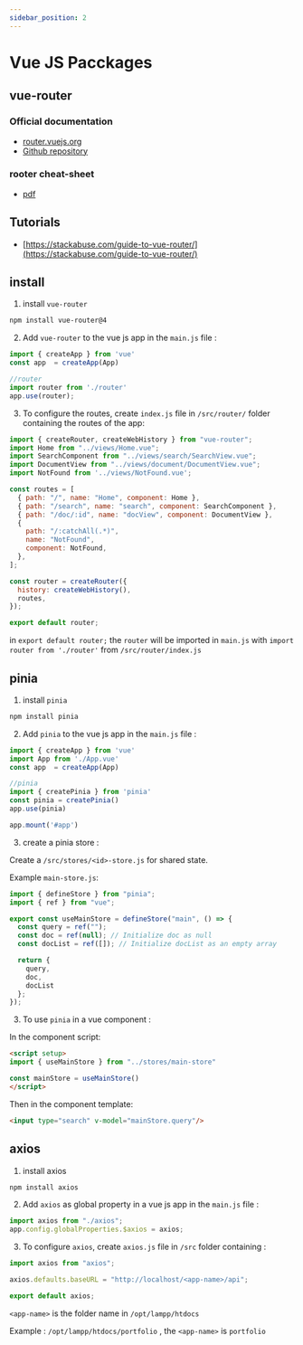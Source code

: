 ```yaml
---
sidebar_position: 2
---
```


# Vue JS Pacckages

## vue-router


### Official documentation

- [router.vuejs.org](https://router.vuejs.org/installation.html)
- [Github repository](https://github.com/vuejs/router)

### rooter cheat-sheet

- [pdf](Vue-Router-Cheat-Sheet.pdf)


## Tutorials

- [https://stackabuse.com/guide-to-vue-router/](https://stackabuse.com/guide-to-vue-router/)


## install
1. install `vue-router`
```bash
npm install vue-router@4
```

2. Add `vue-router` to the vue js app in the `main.js` file :

```js
import { createApp } from 'vue'
const app  = createApp(App)

//router
import router from './router'
app.use(router);
```

3. To configure the routes, create `index.js` file in `/src/router/` folder containing 
the routes of the app:

```js
import { createRouter, createWebHistory } from "vue-router";
import Home from "../views/Home.vue";
import SearchComponent from "../views/search/SearchView.vue";
import DocumentView from "../views/document/DocumentView.vue";
import NotFound from '../views/NotFound.vue';

const routes = [
  { path: "/", name: "Home", component: Home },
  { path: "/search", name: "search", component: SearchComponent },
  { path: "/doc/:id", name: "docView", component: DocumentView },
  {
    path: "/:catchAll(.*)",
    name: "NotFound",
    component: NotFound,
  },
];

const router = createRouter({
  history: createWebHistory(),
  routes,
});

export default router;
```
in `export default router;` the `router` will be imported in `main.js` with `import router from './router'` from `/src/router/index.js`

## pinia
1. install `pinia`
```bash
npm install pinia
```

2. Add `pinia` to the vue js app in the `main.js` file :

```js
import { createApp } from 'vue'
import App from './App.vue'
const app  = createApp(App)

//pinia
import { createPinia } from 'pinia'
const pinia = createPinia()
app.use(pinia)

app.mount('#app')
```
3. create a pinia store : 

Create a `/src/stores/<id>-store.js` for shared state. 

Example `main-store.js`:
```js
import { defineStore } from "pinia";
import { ref } from "vue";

export const useMainStore = defineStore("main", () => {
  const query = ref("");
  const doc = ref(null); // Initialize doc as null
  const docList = ref([]); // Initialize docList as an empty array

  return {
    query,
    doc,
    docList
  };
});
```
3. To use `pinia` in a vue component :

In the component script:
```html
<script setup>
import { useMainStore } from "../stores/main-store"

const mainStore = useMainStore()
</script>
```
Then in the component template:
```html
<input type="search" v-model="mainStore.query"/>
```

## axios

1. install axios
```bash
npm install axios
```

2. Add `axios` as global property in a vue js app in the `main.js` file :

```js
import axios from "./axios";
app.config.globalProperties.$axios = axios;
```

3. To configure `axios`, create `axios.js` file in `/src` folder containing :

```js
import axios from "axios";

axios.defaults.baseURL = "http://localhost/<app-name>/api";

export default axios;
```
`<app-name>` is the folder name in `/opt/lampp/htdocs` 

Example : `/opt/lampp/htdocs/portfolio` , the `<app-name>` is `portfolio`